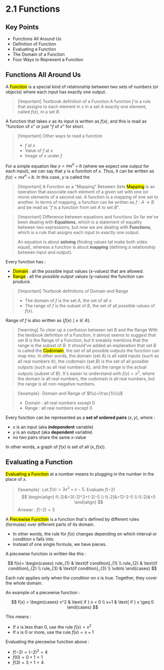 # 2.1 Functions

## Key Points

- Functions All Around Us
- Definition of Function
- Evaluating a Function
- The Domain of a Function
- Four Ways to Represent a Function


## Functions All Around Us

A <mark class="hltr-trippy">Function</mark> is a special kind of relationship between two sets of numbers (or objects) where each input has exactly one output.

> [!important] Textbook definition of a Function
> A function $f$ is a rule that assigns to each element in $x$ in a set $A$ exactly one element, called $f(x)$, in a set $B$.

A function that takes $x$ as its input is written as $f(x)$, and this is read as "function of $x$" or just "$f$ of $x$" for short.

> [!important] Other ways to read a function
> - $f$ at $x$
> - Value of $f$ at $x$
> - Image of $x$ under $f$

For a simple equation like $y=mx^{n}+b$ (where we expect one output for each input), we can say that $y$ is a function of $x$. Thus, it can be written as $f(x)=mx^n+b$. In this case, $y$ is called the 

> [!important] A Function as a "Mapping" Between Sets
> <mark class="hltr-trippy">Mapping</mark> is an operation that associate each element of a given set with one (or more) elements of a second set. A function is a mapping of one set to another.
> In terms of mapping, a function can be written as $f : A \to B$ and be read as "$f$ is a function from set $A$ to set $B$".

> [!important] Difference between equations and functions
> So far we've been dealing with **Equations**, which is a statement of equality between two expressions, but now we are dealing with **Functions**, which is a rule that assigns each input to exactly one output.
> 
> An equation is about **solving** (finding values tat make both sides equal), whereas a function is about **mapping** (defining a relationship between input and output).

Every function has :
- <mark class="hltr-trippy">Domain</mark> : all the possible input values (x-values) that are allowed.
- <mark class="hltr-trippy">Range</mark> : all the possible output values (y-values) the function can produce.

> [!important] Textbook definitions of Domain and Range
> - The domain of $f$ is the set $A$, the set of all $x$.
> - The range of $f$ is the subset of $B$, the set of all possible values of $f(x)$.

Range of $f$ is also written as $\{ f(x) \mid x \in A \}$.

> [!warning] To clear up a confusion between set B and the Range
> With the textbook definition of a Function, it almost seems to suggest that set $B$ is the Range of a Function, but it sneakily mentions that the range is the subset of $B$. It should've added an explanation that set $B$ is called the <mark class="hltr-trippy">Codomain</mark>, the set of all possible outputs the function can map into.
> In other words, the domain (set $A$) is all valid inputs (such as all real numbers $\mathbb{R}$), the codomain (set $B$) is the set of all possible outputs (such as all real numbers $\mathbb{R}$), and the range is the actual outputs (subset of $B$).
> It's easier to understand with $f(x)=x^2$, where the domain is all real numbers, the codomain is all real numbers, but the range is all non-negative numbers.

> [!example]- Domain and Range of $f(x)=\frac{1}{x}$
> - Domain : all real numbers except $0$
> - Range : all real numbers except $0$

Every function can be represented as a **set of ordered pairs** $(x,y)$, where :
- $x$ is an input (aka **independent** variable)
- $y$ is an output (aka **dependent** variable)
- no two pairs share the same x-value

In other words, a graph of $f(x)$ is set of all $(x, f(x))$.


## Evaluating a Function

<mark class="hltr-trippy">Evaluating a Function</mark> at a number means to plugging in the number in the place of $x$.

> [!example]- Let $f(x)=3x^2+x-5$. Evaluate $f(-2)$
> $$
> \begin{align}
>   f(-2)&=3(-2)^2+(-2)-5 \\
>   f(-2)&=12-2-5 \\
>   f(-2)&=5
> \end{align}
> $$
> Answer : $f(-2)=5$

A <mark class="hltr-trippy">Piecewise Function</mark> is a function that's defined by different rules (formulas) over different parts of its domain.
- In other words, the rule for $f(x)$ changes depending on which interval or condition $x$ falls into.
- Instead of one single formula, we have pieces.

A piecewise function is written like this :

$$
f(x)=
\begin{cases}
  rule_{1} & \text{if condition}_{1} \\
  rule_{2} & \text{if condition}_{2} \\
  rule_{3} & \text{if condition}_{3} \\
  \vdots
\end{cases}
$$

Each *rule* applies only when the *condition* on $x$ is true.
Together, they cover the whole domain.


An example of a piecewise function :

$$
f(x) =
\begin{cases}
  x^2 & \text{ if } x < 0 \\
  x+1 & \text{ if } x \geq 0
\end{cases}
$$

This means :
- If $x$ is less than $0$, use the rule $f(x)=x^2$
- If $x$ is $0$ or more, use the rule $f(x)=x+1$

Evaluating the piecewise function above :
- $f(-2) = (-2)^2=4$
- $f(0)=0+1=1$
- $f(3)=3+1=4$

